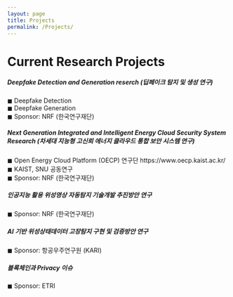 ```yaml
---
layout: page
title: Projects
permalink: /Projects/
---
```


<h1 class="page-title">Current Research Projects</h1>



<div class="section">
    <h5>Deepfake Detection and Generation reserch (딥페이크 탐지 및 생성 연구)</h5> 
        ◼  Deepfake Detection <br>
        ◼  Deepfake Generation <br>
        ◼  Sponsor: NRF (한국연구재단) <br>
</div>

<div class="section">
    <h5> Next Generation Integrated and Intelligent Energy Cloud Security System Research (차세대 지능형 고신뢰 에너지 클라우드 통합 보안 시스템 연구) </h5> 
        ◼  Open Energy Cloud Platform (OECP) 연구단 https://www.oecp.kaist.ac.kr/ <br>
        ◼  KAIST, SNU 공동연구 <br>
        ◼  Sponsor: NRF (한국연구재단) <br>
 
</div>

<div class="section">
    <h5> 인공지능 활용 위성영상 자동탐지 기술개발 추진방안 연구</h5> 
        ◼  Sponsor: NRF (한국연구재단) <br>
 
</div>

<div class="section">
    <h5> AI 기반 위성상태데이터 고장탐지 구현 및 검증방안 연구</h5> 
        ◼  Sponsor: 항공우주연구원 (KARI) <br>
 
</div>


<div class="section">
    <h5> 블록체인과 Privacy 이슈 </h5> 
        ◼  Sponsor: ETRI <br>
 
</div>




